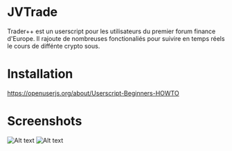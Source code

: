 # JVTrade
Trader++ est un userscript pour les utilisateurs du premier forum finance d'Europe. Il rajoute de nombreuses fonctionaliés pour suivire en temps réels le cours de diffénte crypto sous.

# Installation
https://openuserjs.org/about/Userscript-Beginners-HOWTO

# Screenshots
![Alt text](http://image.noelshack.com/fichiers/2017/35/4/1504167377-8599-noelpush.png)
![Alt text](http://image.noelshack.com/fichiers/2017/35/4/1504167328-4307-noelpush.png)
